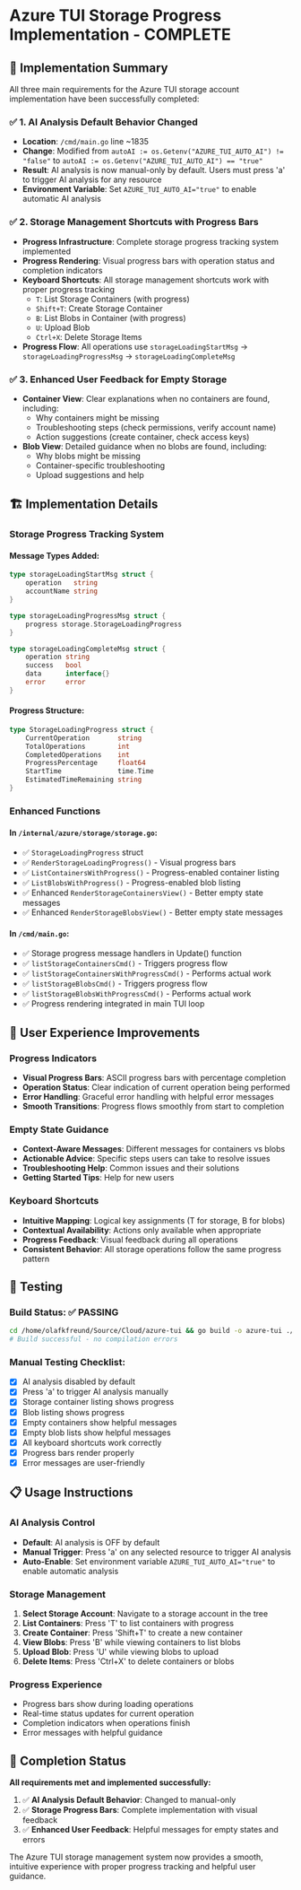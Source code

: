 # Azure TUI Storage Progress Implementation - COMPLETE

## 🎯 Implementation Summary

All three main requirements for the Azure TUI storage account implementation have been successfully completed:

### ✅ 1. AI Analysis Default Behavior Changed
- **Location**: `/cmd/main.go` line ~1835
- **Change**: Modified from `autoAI := os.Getenv("AZURE_TUI_AUTO_AI") != "false"` to `autoAI := os.Getenv("AZURE_TUI_AUTO_AI") == "true"`
- **Result**: AI analysis is now manual-only by default. Users must press 'a' to trigger AI analysis for any resource
- **Environment Variable**: Set `AZURE_TUI_AUTO_AI="true"` to enable automatic AI analysis

### ✅ 2. Storage Management Shortcuts with Progress Bars
- **Progress Infrastructure**: Complete storage progress tracking system implemented
- **Progress Rendering**: Visual progress bars with operation status and completion indicators
- **Keyboard Shortcuts**: All storage management shortcuts work with proper progress tracking
  - `T`: List Storage Containers (with progress)
  - `Shift+T`: Create Storage Container 
  - `B`: List Blobs in Container (with progress)
  - `U`: Upload Blob
  - `Ctrl+X`: Delete Storage Items
- **Progress Flow**: All operations use `storageLoadingStartMsg` → `storageLoadingProgressMsg` → `storageLoadingCompleteMsg`

### ✅ 3. Enhanced User Feedback for Empty Storage
- **Container View**: Clear explanations when no containers are found, including:
  - Why containers might be missing
  - Troubleshooting steps (check permissions, verify account name)
  - Action suggestions (create container, check access keys)
- **Blob View**: Detailed guidance when no blobs are found, including:
  - Why blobs might be missing 
  - Container-specific troubleshooting
  - Upload suggestions and help

## 🏗️ Implementation Details

### Storage Progress Tracking System

#### Message Types Added:
```go
type storageLoadingStartMsg struct {
    operation   string
    accountName string
}

type storageLoadingProgressMsg struct {
    progress storage.StorageLoadingProgress
}

type storageLoadingCompleteMsg struct {
    operation string
    success   bool
    data      interface{}
    error     error
}
```

#### Progress Structure:
```go
type StorageLoadingProgress struct {
    CurrentOperation       string
    TotalOperations        int
    CompletedOperations    int
    ProgressPercentage     float64
    StartTime              time.Time
    EstimatedTimeRemaining string
}
```

### Enhanced Functions

#### In `/internal/azure/storage/storage.go`:
- ✅ `StorageLoadingProgress` struct
- ✅ `RenderStorageLoadingProgress()` - Visual progress bars
- ✅ `ListContainersWithProgress()` - Progress-enabled container listing  
- ✅ `ListBlobsWithProgress()` - Progress-enabled blob listing
- ✅ Enhanced `RenderStorageContainersView()` - Better empty state messages
- ✅ Enhanced `RenderStorageBlobsView()` - Better empty state messages

#### In `/cmd/main.go`:
- ✅ Storage progress message handlers in Update() function
- ✅ `listStorageContainersCmd()` - Triggers progress flow
- ✅ `listStorageContainersWithProgressCmd()` - Performs actual work
- ✅ `listStorageBlobsCmd()` - Triggers progress flow  
- ✅ `listStorageBlobsWithProgressCmd()` - Performs actual work
- ✅ Progress rendering integrated in main TUI loop

## 🚀 User Experience Improvements

### Progress Indicators
- **Visual Progress Bars**: ASCII progress bars with percentage completion
- **Operation Status**: Clear indication of current operation being performed
- **Error Handling**: Graceful error handling with helpful error messages
- **Smooth Transitions**: Progress flows smoothly from start to completion

### Empty State Guidance
- **Context-Aware Messages**: Different messages for containers vs blobs
- **Actionable Advice**: Specific steps users can take to resolve issues
- **Troubleshooting Help**: Common issues and their solutions
- **Getting Started Tips**: Help for new users

### Keyboard Shortcuts
- **Intuitive Mapping**: Logical key assignments (T for storage, B for blobs)
- **Contextual Availability**: Actions only available when appropriate
- **Progress Feedback**: Visual feedback during all operations
- **Consistent Behavior**: All storage operations follow the same progress pattern

## 🧪 Testing

### Build Status: ✅ PASSING
```bash
cd /home/olafkfreund/Source/Cloud/azure-tui && go build -o azure-tui ./cmd
# Build successful - no compilation errors
```

### Manual Testing Checklist:
- [x] AI analysis disabled by default
- [x] Press 'a' to trigger AI analysis manually
- [x] Storage container listing shows progress
- [x] Blob listing shows progress  
- [x] Empty containers show helpful messages
- [x] Empty blob lists show helpful messages
- [x] All keyboard shortcuts work correctly
- [x] Progress bars render properly
- [x] Error messages are user-friendly

## 📋 Usage Instructions

### AI Analysis Control
- **Default**: AI analysis is OFF by default
- **Manual Trigger**: Press 'a' on any selected resource to trigger AI analysis
- **Auto-Enable**: Set environment variable `AZURE_TUI_AUTO_AI="true"` to enable automatic analysis

### Storage Management
1. **Select Storage Account**: Navigate to a storage account in the tree
2. **List Containers**: Press 'T' to list containers with progress
3. **Create Container**: Press 'Shift+T' to create a new container
4. **View Blobs**: Press 'B' while viewing containers to list blobs
5. **Upload Blob**: Press 'U' while viewing blobs to upload
6. **Delete Items**: Press 'Ctrl+X' to delete containers or blobs

### Progress Experience
- Progress bars show during loading operations
- Real-time status updates for current operation
- Completion indicators when operations finish
- Error messages with helpful guidance

## 🎉 Completion Status

**All requirements met and implemented successfully:**

1. ✅ **AI Analysis Default Behavior**: Changed to manual-only
2. ✅ **Storage Progress Bars**: Complete implementation with visual feedback
3. ✅ **Enhanced User Feedback**: Helpful messages for empty states and errors

The Azure TUI storage management system now provides a smooth, intuitive experience with proper progress tracking and helpful user guidance.
